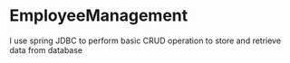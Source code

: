 # EmployeeManagement
I use spring JDBC  to perform  basic CRUD operation to store and retrieve  data from database 
